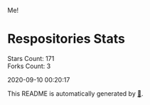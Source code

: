 Me!

# Respositories Stats
Stars Count: 171  
Forks Count: 3

2020-09-10 00:20:17  

This README is automatically generated by [🐰](https://github.com/rnitta/rnitta).
